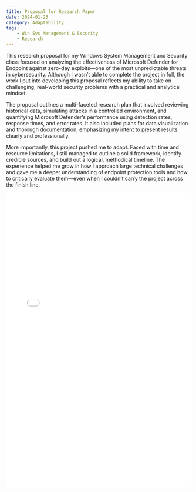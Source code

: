 ```yaml
---
title: Proposal for Research Paper
date: 2024-01-25
category: Adaptability
tags:
    - Win Sys Management & Security
    - Research
---
```


This research proposal for my Windows System Management and Security class focused on analyzing the effectiveness of Microsoft Defender for Endpoint against zero-day exploits—one of the most unpredictable threats in cybersecurity. Although I wasn’t able to complete the project in full, the work I put into developing this proposal reflects my ability to take on challenging, real-world security problems with a practical and analytical mindset.

The proposal outlines a multi-faceted research plan that involved reviewing historical data, simulating attacks in a controlled environment, and quantifying Microsoft Defender’s performance using detection rates, response times, and error rates. It also included plans for data visualization and thorough documentation, emphasizing my intent to present results clearly and professionally.

More importantly, this project pushed me to adapt. Faced with time and resource limitations, I still managed to outline a solid framework, identify credible sources, and build out a logical, methodical timeline. The experience helped me grow in how I approach large technical challenges and gave me a deeper understanding of endpoint protection tools and how to critically evaluate them—even when I couldn’t carry the project across the finish line.

<embed src="/files/Proposal for Research Paper.pdf" type="application/pdf" width="100%" height="800px">